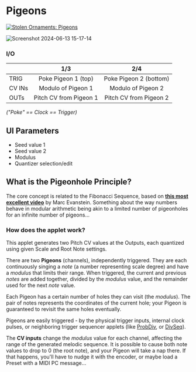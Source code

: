 # Pigeons

[![Stolen Ornaments: Pigeons](http://img.youtube.com/vi/J1OH-oomvMA/0.jpg)](http://www.youtube.com/watch?v=J1OH-oomvMA "Stolen Ornaments: Pigeons, PolyDiv & DivSeq | O_C Phazerville Suite")

![Screenshot 2024-06-13 15-17-14](https://github.com/djphazer/O_C-Phazerville/assets/109086194/9b0b7507-8ed2-4fbd-bde7-f4360b061192)

### I/O

|        | 1/3 | 2/4 |
| ------ | :-: | :-: |
| TRIG   | Poke Pigeon 1 (top) | Poke Pigeon 2 (bottom) |
| CV INs | Modulo of Pigeon 1 | Modulo of Pigeon 2 |
| OUTs   | Pitch CV from Pigeon 1 | Pitch CV from Pigeon 2 |

_("Poke" == Clock == Trigger)_

## UI Parameters
- Seed value 1
- Seed value 2
- Modulus
- Quantizer selection/edit

## What is the Pigeonhole Principle?
The core concept is related to the Fibonacci Sequence, based on [**this most excellent video**](https://www.youtube.com/watch?v=_aIf4WUCNZU) by Marc Evanstein. Something about the way numbers behave in modular arithmetic being akin to a limited number of pigeonholes for an infinite number of pigeons...

### How does the applet work?
This applet generates two Pitch CV values at the Outputs, each quantized using given Scale and Root Note settings.

There are two **Pigeons** (channels), independently triggered. They are each continuously singing a _note_ (a number representing scale degree) and have  a _modulus_ that limits their range. When triggered, the current and previous _notes_ are added together, divided by the _modulus_ value, and the remainder used for the next _note_ value.

Each Pigeon has a certain number of holes they can visit (the _modulus_). The pair of notes represents the coordinates of the current hole; your Pigeon is guaranteed to revisit the same holes eventually.

Pigeons are easily triggered - by the physical trigger inputs, internal clock pulses, or neighboring trigger sequencer applets (like [ProbDiv](ProbDiv), or [DivSeq](DivSeq)).

The **CV inputs** change the _modulus_ value for each channel, affecting the range of the generated melodic sequence. It is possible to cause both note values to drop to 0 (the root note), and your Pigeon will take a nap there. If that happens, you'll have to nudge it with the encoder, or maybe load a Preset with a MIDI PC message...
